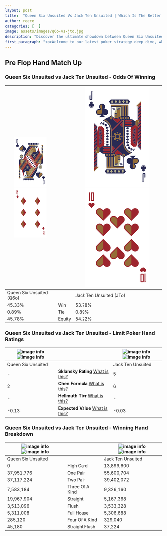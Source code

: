 ```yaml
---
layout: post
title:  "Queen Six Unsuited Vs Jack Ten Unsuited | Which Is The Better Hand In Poker? A Complete Guide"
author: reece
categories: [  ]
image: assets/images/q6o-vs-jto.jpg
description: "Discover the ultimate showdown between Queen Six Unsuited and Jack Ten Unsuited in poker! Uncover the odds, strategies, and scenarios where one hand triumphs over the other. Get ready to up your poker game with this thrilling analysis."
first_paragraph: "<p>Welcome to our latest poker strategy deep dive, where we're pitting two distinct hands against each other in a high-stakes showdown: Queen Six Unsuited vs Jack Ten Unsuited.</p><p>In the dynamic world of poker, every decision counts, and knowing which hand holds the upper hand is key to your success at the table.</p><p>In this article, we'll dissect these two hands, explore the scenarios where one dominates the other, and equip you with the knowledge to make strategic choices that can tip the odds in your favor.</p><p>Get ready to unravel the intriguing dynamics of these poker hands and elevate your game to new heights.</p>"
---
```




[comment]: # (sp0)

## Pre Flop Hand Match Up

<div class="table hand-ratings" markdown="1"> 



### Queen Six Unsuited vs Jack Ten Unsuited - Odds Of Winning


    
| ![image info](assets/images/hand1/Q.png) ![image info](assets/images/hand1/6o.png) |  | ![image info](assets/images/hand2/J.png) ![image info](assets/images/hand2/To.png) |
| -------- | -------- | -------- |
| Queen Six Unsuited (Q6o) |  | Jack Ten Unsuited (JTo) |
| 45.33% | Win | 53.78% |
| 0.89% | Tie | 0.89% |
| 45.78% | Equity | 54.22% |




[comment]: # (sp1)



### Queen Six Unsuited vs Jack Ten Unsuited - Limit Poker Hand Ratings


    
| ![image info](https://www.riverpairs.com/assets/images/hand1/Q.png) ![image info](https://www.riverpairs.com/assets/images/hand1/6o.png) |  | ![image info](https://www.riverpairs.com/assets/images/hand2/J.png) ![image info](https://www.riverpairs.com/assets/images/hand2/To.png) |
| -------- | -------- | -------- |
| Queen Six Unsuited |  | Jack Ten Unsuited |
| - | **Sklansky Rating** [What is this?](/sklansky-rating-explained) | 5 |
| 2 | **Chen Formula** [What is this?](/chen-formula-explained) | 6 |
| - | **Hellmuth Tier** [What is this?](/Hellmuth-tier-explained) | - |
| -0.13 | **Expected Value** [What is this?](/expected-value-explained) | -0.03 |




[comment]: # (sp2)



### Queen Six Unsuited vs Jack Ten Unsuited - Winning Hand Breakdown


    
| ![image info](https://www.riverpairs.com/assets/images/hand1/Q.png) ![image info](https://www.riverpairs.com/assets/images/hand1/6o.png) |  | ![image info](https://www.riverpairs.com/assets/images/hand2/J.png) ![image info](https://www.riverpairs.com/assets/images/hand2/To.png) |
| -------- | -------- | -------- |
| Queen Six Unsuited |  | Jack Ten Unsuited |
| 0 | High Card | 13,899,600 |
| 37,951,776 | One Pair | 55,600,704 |
| 37,117,224 | Two Pair | 39,402,072 |
| 7,583,184 | Three Of A Kind | 9,326,160 |
| 19,967,904 | Straight | 5,167,368 |
| 3,513,096 | Flush | 3,533,328 |
| 5,311,008 | Full House | 5,306,688 |
| 285,120 | Four Of A Kind | 329,040 |
| 45,180 | Straight Flush | 37,224 |




[comment]: # (sp3)



</div>

[comment]: # (sp4)



[comment]: # (sp5)

